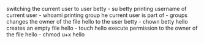 switching the current user to user betty - su betty
printing username of current user - whoami
printing group he current user is part of - groups
changes the owner of the file hello to the user betty - chown betty hello
creates an empty file hello - touch hello
execute permission to the owner of the file hello - chmod u+x hello
